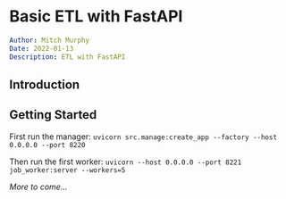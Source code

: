 # Basic ETL with FastAPI

```yaml
Author: Mitch Murphy
Date: 2022-01-13
Description: ETL with FastAPI
```


## Introduction

## Getting Started

First run the manager: `uvicorn src.manage:create_app --factory --host 0.0.0.0 --port 8220`

Then run the first worker: `uvicorn --host 0.0.0.0 --port 8221 job_worker:server --workers=5`

_More to come..._